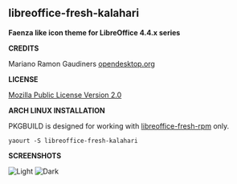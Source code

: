 **libreoffice-fresh-kalahari**
------------------------------
**Faenza like icon theme for LibreOffice 4.4.x series**

**CREDITS**

Mariano Ramon Gaudiners
[opendesktop.org](http://opendesktop.org/content/show.php/+Kalahari+-+LibreOffice+4.3.0+4.4.0?content=158367)

**LICENSE**

[Mozilla Public License Version 2.0](https://www.mozilla.org/MPL/2.0/index.txt)

**ARCH LINUX INSTALLATION**

PKGBUILD is designed for working with [libreoffice-fresh-rpm](https://aur.archlinux.org/packages/libreoffice-fresh-rpm/) only.

    yaourt -S libreoffice-fresh-kalahari

**SCREENSHOTS**

![Light](https://github.com/FadeMind/libreoffice-fresh-kalahari/images_faenza.png)
![Dark](https://github.com/FadeMind/libreoffice-fresh-kalahari/images_faenza_dark.png)
